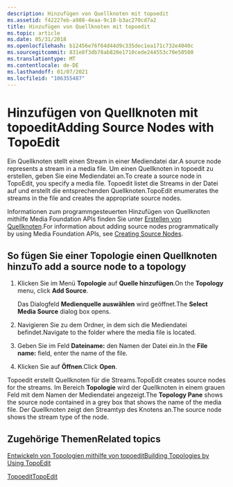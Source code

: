 ```yaml
---
description: Hinzufügen von Quellknoten mit topoedit
ms.assetid: f42227eb-a988-4eaa-9c18-b3ac270cd7a2
title: Hinzufügen von Quellknoten mit topoedit
ms.topic: article
ms.date: 05/31/2018
ms.openlocfilehash: b12456e76f64d44d9c335dec1ea171c732e4040c
ms.sourcegitcommit: 831e8f3db78ab820e1710cede244553c70e50500
ms.translationtype: MT
ms.contentlocale: de-DE
ms.lasthandoff: 01/07/2021
ms.locfileid: "106355487"
---
```

# <a name="adding-source-nodes-with-topoedit"></a><span data-ttu-id="b96a5-103">Hinzufügen von Quellknoten mit topoedit</span><span class="sxs-lookup"><span data-stu-id="b96a5-103">Adding Source Nodes with TopoEdit</span></span>

<span data-ttu-id="b96a5-104">Ein Quellknoten stellt einen Stream in einer Mediendatei dar.</span><span class="sxs-lookup"><span data-stu-id="b96a5-104">A source node represents a stream in a media file.</span></span> <span data-ttu-id="b96a5-105">Um einen Quellknoten in topoedit zu erstellen, geben Sie eine Mediendatei an.</span><span class="sxs-lookup"><span data-stu-id="b96a5-105">To create a source node in TopoEdit, you specify a media file.</span></span> <span data-ttu-id="b96a5-106">Topoedit listet die Streams in der Datei auf und erstellt die entsprechenden Quellknoten.</span><span class="sxs-lookup"><span data-stu-id="b96a5-106">TopoEdit enumerates the streams in the file and creates the appropriate source nodes.</span></span>

<span data-ttu-id="b96a5-107">Informationen zum programmgesteuerten Hinzufügen von Quellknoten mithilfe Media Foundation APIs finden Sie unter [Erstellen von Quellknoten](creating-source-nodes.md).</span><span class="sxs-lookup"><span data-stu-id="b96a5-107">For information about adding source nodes programmatically by using Media Foundation APIs, see [Creating Source Nodes](creating-source-nodes.md).</span></span>

## <a name="to-add-a-source-node-to-a-topology"></a><span data-ttu-id="b96a5-108">So fügen Sie einer Topologie einen Quellknoten hinzu</span><span class="sxs-lookup"><span data-stu-id="b96a5-108">To add a source node to a topology</span></span>

1.  <span data-ttu-id="b96a5-109">Klicken Sie im Menü **Topologie** auf **Quelle hinzufügen**.</span><span class="sxs-lookup"><span data-stu-id="b96a5-109">On the **Topology** menu, click **Add Source**.</span></span>

    <span data-ttu-id="b96a5-110">Das Dialogfeld **Medienquelle auswählen** wird geöffnet.</span><span class="sxs-lookup"><span data-stu-id="b96a5-110">The **Select Media Source** dialog box opens.</span></span>

2.  <span data-ttu-id="b96a5-111">Navigieren Sie zu dem Ordner, in dem sich die Mediendatei befindet.</span><span class="sxs-lookup"><span data-stu-id="b96a5-111">Navigate to the folder where the media file is located.</span></span>

3.  <span data-ttu-id="b96a5-112">Geben Sie im Feld **Dateiname:** den Namen der Datei ein.</span><span class="sxs-lookup"><span data-stu-id="b96a5-112">In the **File name:** field, enter the name of the file.</span></span>

4.  <span data-ttu-id="b96a5-113">Klicken Sie auf **Öffnen**.</span><span class="sxs-lookup"><span data-stu-id="b96a5-113">Click **Open**.</span></span>

<span data-ttu-id="b96a5-114">Topoedit erstellt Quellknoten für die Streams.</span><span class="sxs-lookup"><span data-stu-id="b96a5-114">TopoEdit creates source nodes for the streams.</span></span> <span data-ttu-id="b96a5-115">Im Bereich **Topologie** wird der Quellknoten in einem grauen Feld mit dem Namen der Mediendatei angezeigt.</span><span class="sxs-lookup"><span data-stu-id="b96a5-115">The **Topology Pane** shows the source node contained in a grey box that shows the name of the media file.</span></span> <span data-ttu-id="b96a5-116">Der Quellknoten zeigt den Streamtyp des Knotens an.</span><span class="sxs-lookup"><span data-stu-id="b96a5-116">The source node shows the stream type of the node.</span></span>

## <a name="related-topics"></a><span data-ttu-id="b96a5-117">Zugehörige Themen</span><span class="sxs-lookup"><span data-stu-id="b96a5-117">Related topics</span></span>

<dl> <dt>

[<span data-ttu-id="b96a5-118">Entwickeln von Topologien mithilfe von topoedit</span><span class="sxs-lookup"><span data-stu-id="b96a5-118">Building Topologies by Using TopoEdit</span></span>](building-topologies-by-using-topoedit.md)
</dt> <dt>

[<span data-ttu-id="b96a5-119">Topoedit</span><span class="sxs-lookup"><span data-stu-id="b96a5-119">TopoEdit</span></span>](topoedit.md)
</dt> </dl>

 

 



